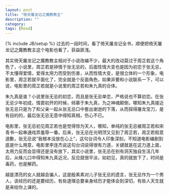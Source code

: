 ```yaml
---
layout: post
title: "倚天屠龙记之魔教教主"
description: ""
category: 
tags: [Read]
---
```

{% include JB/setup %}
过去的一段时间，看了倚天屠龙记全书，顺便把倚天屠龙记之魔教教主这个电影也看了，获益匪浅。

其实倚天屠龙记之魔教教主相对于小说改编不少，最大的改动莫过于周芷若这个角色了，小说里，周芷若是钟情于张无忌的，后面性情大变也是因为初恋于张无忌，不太懂得爱情，爱得太用力而受到伤害，从而性情大变，是很立体的一个形象，电影里，周芷若就平面化了，完全就是个反面角色，如果非要和小说联系一下，可以说，电影里的周芷若就是小说里的周芷若和朱九真的合体。

朱九真是谁？小说里张无忌的初恋，而且是张无忌单恋，严格说也不算初恋。在张无忌少年初成，情窦初开的时候，倾慕于朱九真，为之神魂颠倒，哪知朱九真接近张无忌只是为了和父亲一起从张无忌口中套出谢逊的下落，从而探得屠龙宝刀，是有目的的，最后张无忌无意中得知真相，伤心不已。

电影里，张无忌初见周芷若也是觉得惊为天人，哪知，单纯的张无忌被周芷若和宋青书一起串通戏弄羞辱一番。后来，张无忌在光明顶又见到了周芷若，周芷若假意道歉，张无忌说“我根本没放在心上”，这句台词令人印象深刻，不知道电影编剧到底是什么用意，电影里李连杰说这句台词说得很有力道，关键就是在这力道上面，太用力反而会显得还是没有放下，其实小说里，张无忌在别有洞天独自生活几年后，从蛛儿口中得知朱九真近况，反应就很平淡，如初见，真的就放下了，时间是毒药，也是解药。

越是漂亮的女人就越会骗人，这是殷素素对儿子张无忌的遗言，张无忌作为一个男人，该经历的还是要经历，有些道理总要亲身经历才能体会到深切，有些人天生就是来给你上课的。
